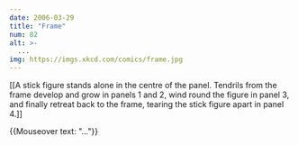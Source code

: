 ```yaml
---
date: 2006-03-29
title: "Frame"
num: 82
alt: >-
  ...
img: https://imgs.xkcd.com/comics/frame.jpg
---
```

[[A stick figure stands alone in the centre of the panel. Tendrils from the frame develop and grow in panels 1 and 2, wind round the figure in panel 3, and finally retreat back to the frame, tearing the stick figure apart in panel 4.]]

{{Mouseover text: "..."}}